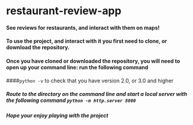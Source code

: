 # restaurant-review-app

#### See reviews for restaurants, and interact with them on maps!

#### To use the project, and interact with it you first need to clone, or download the repository.

#### Once you have cloned or downloaded the repository, you will need to open up your command line: run the following command

####`python -v` to check that you have version 2.0, or 3.0 and higher

##### Route to the directory on the command line and start a local server with the following command `python -m http.server 8000`

##### Hope your enjoy playing with the project
